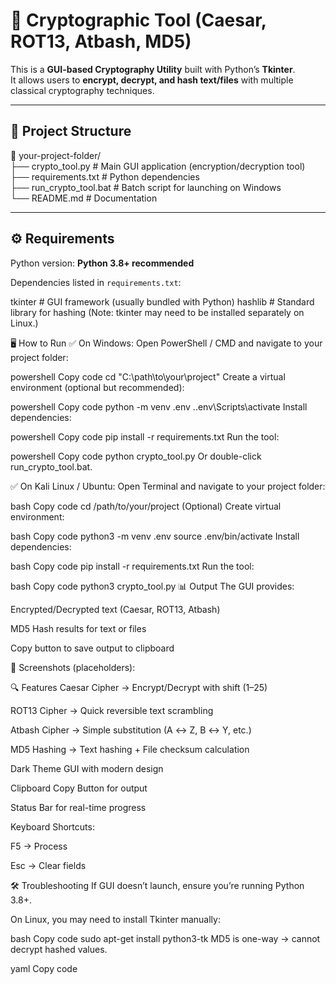 # 🔐 Cryptographic Tool (Caesar, ROT13, Atbash, MD5)

This is a **GUI-based Cryptography Utility** built with Python’s **Tkinter**.  
It allows users to **encrypt, decrypt, and hash text/files** with multiple classical cryptography techniques.

---

## 📂 Project Structure

📁 your-project-folder/  
├── crypto_tool.py         # Main GUI application (encryption/decryption tool)  
├── requirements.txt       # Python dependencies  
├── run_crypto_tool.bat    # Batch script for launching on Windows  
└── README.md              # Documentation  

---

## ⚙️ Requirements

Python version: **Python 3.8+ recommended**

Dependencies listed in `requirements.txt`:

tkinter   # GUI framework (usually bundled with Python)
hashlib   # Standard library for hashing
(Note: tkinter may need to be installed separately on Linux.)

🖥️ How to Run
✅ On Windows:
Open PowerShell / CMD and navigate to your project folder:

powershell
Copy code
cd "C:\path\to\your\project"
Create a virtual environment (optional but recommended):

powershell
Copy code
python -m venv .env
.\.env\Scripts\activate
Install dependencies:

powershell
Copy code
pip install -r requirements.txt
Run the tool:

powershell
Copy code
python crypto_tool.py
Or double-click run_crypto_tool.bat.

✅ On Kali Linux / Ubuntu:
Open Terminal and navigate to your project folder:

bash
Copy code
cd /path/to/your/project
(Optional) Create virtual environment:

bash
Copy code
python3 -m venv .env
source .env/bin/activate
Install dependencies:

bash
Copy code
pip install -r requirements.txt
Run the tool:

bash
Copy code
python3 crypto_tool.py
📊 Output
The GUI provides:

Encrypted/Decrypted text (Caesar, ROT13, Atbash)

MD5 Hash results for text or files

Copy button to save output to clipboard

📸 Screenshots (placeholders):




🔍 Features
Caesar Cipher → Encrypt/Decrypt with shift (1–25)

ROT13 Cipher → Quick reversible text scrambling

Atbash Cipher → Simple substitution (A ↔ Z, B ↔ Y, etc.)

MD5 Hashing → Text hashing + File checksum calculation

Dark Theme GUI with modern design

Clipboard Copy Button for output

Status Bar for real-time progress

Keyboard Shortcuts:

F5 → Process

Esc → Clear fields

🛠 Troubleshooting
If GUI doesn’t launch, ensure you’re running Python 3.8+.

On Linux, you may need to install Tkinter manually:

bash
Copy code
sudo apt-get install python3-tk
MD5 is one-way → cannot decrypt hashed values.

yaml
Copy code
